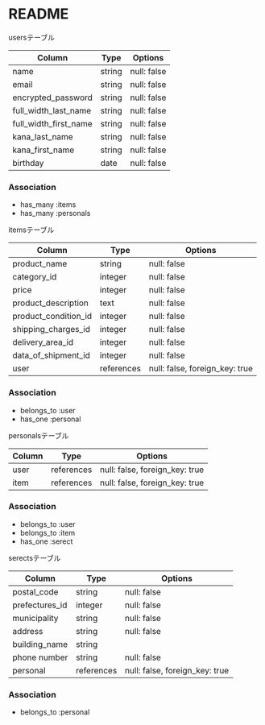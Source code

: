 # README
usersテーブル

| Column                          | Type       | Options      |
| ------------------------------- | ---------- | ------------ |
| name                            | string     | null: false  |名前
| email                           | string     | null: false  |メールアドレス
| encrypted_password              | string     | null: false  |パスワード
| full_width_last_name            | string     | null: false  |姓
| full_width_first_name           | string     | null: false  |名
| kana_last_name                  | string     | null: false  |カタカナ姓
| kana_first_name                 | string     | null: false  |カタカナ名
| birthday                        | date       | null: false  |誕生日

### Association
- has_many :items
- has_many :personals

itemsテーブル

| Column               | Type       | Options                        |
| ---------------------| ------     | -------------------------------|
| product_name         | string     | null: false                    |商品名
| category_id          | integer    | null: false                    |カテゴリー
| price             　　| integer    | null: false                    |値段
| product_description  | text       | null: false                    |商品説明
| product_condition_id | integer    | null: false                    |商品の状態
| shipping_charges_id  | integer    | null: false                    |配送料の負担
| delivery_area_id     | integer    | null: false                    |配送先地域
| data_of_shipment_id  | integer    | null: false                    |発送までの日付
| user                 | references | null: false, foreign_key: true |

### Association
- belongs_to :user
- has_one    :personal

personalsテーブル

| Column   | Type       | Options                        |
| -------  | ---------- | ------------------------------ |
| user     | references | null: false, foreign_key: true |
| item     | references | null: false, foreign_key: true |
### Association
- belongs_to :user
- belongs_to :item
- has_one    :serect

serectsテーブル

| Column          | Type       | Options                        |
| --------------- | ---------- | ------------------------------ |
| postal_code     | string     | null: false                    |郵便番号
| prefectures_id  | integer    | null: false                    |都道府県
| municipality    | string     | null: false                    |市区町村
| address         | string     | null: false                    |番地
| building_name   | string     |                                |建物名
| phone number    | string     | null: false                    |電話番号
| personal        | references | null: false, foreign_key: true |

### Association
- belongs_to :personal